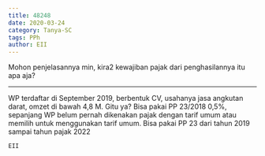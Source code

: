 ```yaml
---
title: 48248
date: 2020-03-24
category: Tanya-SC
tags: PPh
author: EII
---
```


Mohon penjelasannya min, kira2 kewajiban pajak dari penghasilannya itu apa aja?

---

WP terdaftar di September 2019, berbentuk CV, usahanya jasa angkutan darat, omzet di bawah 4,8 M. Gitu ya? Bisa pakai PP 23/2018 0,5%, sepanjang WP belum pernah dikenakan pajak dengan tarif umum atau memilih untuk menggunakan tarif umum. Bisa pakai PP 23 dari tahun 2019 sampai tahun pajak 2022

`EII`
